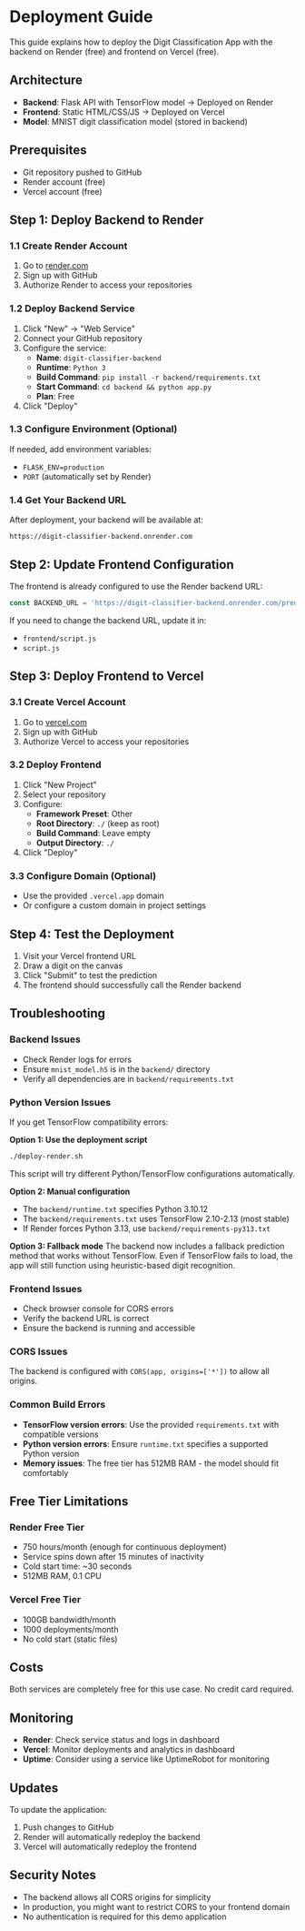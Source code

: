# Deployment Guide

This guide explains how to deploy the Digit Classification App with the backend on Render (free) and frontend on Vercel (free).

## Architecture

- **Backend**: Flask API with TensorFlow model → Deployed on Render
- **Frontend**: Static HTML/CSS/JS → Deployed on Vercel
- **Model**: MNIST digit classification model (stored in backend)

## Prerequisites

- Git repository pushed to GitHub
- Render account (free)
- Vercel account (free)

## Step 1: Deploy Backend to Render

### 1.1 Create Render Account
1. Go to [render.com](https://render.com)
2. Sign up with GitHub
3. Authorize Render to access your repositories

### 1.2 Deploy Backend Service
1. Click "New" → "Web Service"
2. Connect your GitHub repository
3. Configure the service:
   - **Name**: `digit-classifier-backend`
   - **Runtime**: `Python 3`
   - **Build Command**: `pip install -r backend/requirements.txt`
   - **Start Command**: `cd backend && python app.py`
   - **Plan**: Free
4. Click "Deploy"

### 1.3 Configure Environment (Optional)
If needed, add environment variables:
- `FLASK_ENV=production`
- `PORT` (automatically set by Render)

### 1.4 Get Your Backend URL
After deployment, your backend will be available at:
```
https://digit-classifier-backend.onrender.com
```

## Step 2: Update Frontend Configuration

The frontend is already configured to use the Render backend URL:
```javascript
const BACKEND_URL = 'https://digit-classifier-backend.onrender.com/predict';
```

If you need to change the backend URL, update it in:
- `frontend/script.js`
- `script.js`

## Step 3: Deploy Frontend to Vercel

### 3.1 Create Vercel Account
1. Go to [vercel.com](https://vercel.com)
2. Sign up with GitHub
3. Authorize Vercel to access your repositories

### 3.2 Deploy Frontend
1. Click "New Project"
2. Select your repository
3. Configure:
   - **Framework Preset**: Other
   - **Root Directory**: `./` (keep as root)
   - **Build Command**: Leave empty
   - **Output Directory**: `./`
4. Click "Deploy"

### 3.3 Configure Domain (Optional)
- Use the provided `.vercel.app` domain
- Or configure a custom domain in project settings

## Step 4: Test the Deployment

1. Visit your Vercel frontend URL
2. Draw a digit on the canvas
3. Click "Submit" to test the prediction
4. The frontend should successfully call the Render backend

## Troubleshooting

### Backend Issues
- Check Render logs for errors
- Ensure `mnist_model.h5` is in the `backend/` directory
- Verify all dependencies are in `backend/requirements.txt`

### Python Version Issues
If you get TensorFlow compatibility errors:

**Option 1: Use the deployment script**
```bash
./deploy-render.sh
```
This script will try different Python/TensorFlow configurations automatically.

**Option 2: Manual configuration**
- The `backend/runtime.txt` specifies Python 3.10.12
- The `backend/requirements.txt` uses TensorFlow 2.10-2.13 (most stable)
- If Render forces Python 3.13, use `backend/requirements-py313.txt`

**Option 3: Fallback mode**
The backend now includes a fallback prediction method that works without TensorFlow. Even if TensorFlow fails to load, the app will still function using heuristic-based digit recognition.

### Frontend Issues
- Check browser console for CORS errors
- Verify the backend URL is correct
- Ensure the backend is running and accessible

### CORS Issues
The backend is configured with `CORS(app, origins=['*'])` to allow all origins.

### Common Build Errors
- **TensorFlow version errors**: Use the provided `requirements.txt` with compatible versions
- **Python version errors**: Ensure `runtime.txt` specifies a supported Python version
- **Memory issues**: The free tier has 512MB RAM - the model should fit comfortably

## Free Tier Limitations

### Render Free Tier
- 750 hours/month (enough for continuous deployment)
- Service spins down after 15 minutes of inactivity
- Cold start time: ~30 seconds
- 512MB RAM, 0.1 CPU

### Vercel Free Tier
- 100GB bandwidth/month
- 1000 deployments/month
- No cold start (static files)

## Costs

Both services are completely free for this use case. No credit card required.

## Monitoring

- **Render**: Check service status and logs in dashboard
- **Vercel**: Monitor deployments and analytics in dashboard
- **Uptime**: Consider using a service like UptimeRobot for monitoring

## Updates

To update the application:
1. Push changes to GitHub
2. Render will automatically redeploy the backend
3. Vercel will automatically redeploy the frontend

## Security Notes

- The backend allows all CORS origins for simplicity
- In production, you might want to restrict CORS to your frontend domain
- No authentication is required for this demo application 